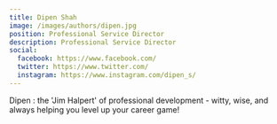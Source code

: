 ```yaml
---
title: Dipen Shah
image: /images/authors/dipen.jpg
position: Professional Service Director
description: Professional Service Director
social:
  facebook: https://www.facebook.com/
  twitter: https://www.twitter.com/
  instagram: https://www.instagram.com/dipen_s/
---
```


Dipen : the 'Jim Halpert' of professional development - witty, wise, and always helping you level up your career game!